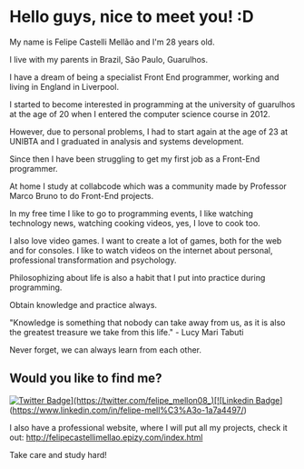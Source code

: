 # Hello guys, nice to meet you! :D

My name is Felipe Castelli Mellão and I'm 28 years old.

I live with my parents in Brazil, São Paulo, Guarulhos.

I have a dream of being a specialist Front End programmer, working and living in England in Liverpool.

I started to become interested in programming at the university of guarulhos at the age of 20 when I entered the computer science course in 2012.

However, due to personal problems, I had to start again at the age of 23 at UNIBTA and I graduated in analysis and systems development.

Since then I have been struggling to get my first job as a Front-End programmer.

At home I study at collabcode which was a community made by Professor Marco Bruno to do Front-End projects.

In my free time I like to go to programming events, I like watching technology news, watching cooking videos, yes, I love to cook too.

I also love video games. I want to create a lot of games, both for the web and for consoles. I like to watch videos on the internet about personal, professional transformation and psychology.

Philosophizing about life is also a habit that I put into practice during programming.

Obtain knowledge and practice always.

"Knowledge is something that nobody can take away from us, as it is also the greatest treasure we take from this life." - Lucy Mari Tabuti

Never forget, we can always learn from each other.

## Would you like to find me?

[![Twitter Badge](https://img.shields.io/badge/-Twitter-1ca0f1?style=flat-square&labelColor=1ca0f1&logo=twitter&logoColor=white&link=https://twitter.com/felipe_mellon08_)](https://twitter.com/felipe_mellon08_)[![Linkedin Badge](https://img.shields.io/badge/-LinkedIn-blue?style=flat-square&logo=Linkedin&logoColor=white&link=https://www.linkedin.com/in/felipe-mell%C3%A3o-1a7a4497/)](https://www.linkedin.com/in/felipe-mell%C3%A3o-1a7a4497/)

I also have a professional website, where I will put all my projects, check it out: http://felipecastellimellao.epizy.com/index.html

Take care and study hard!
